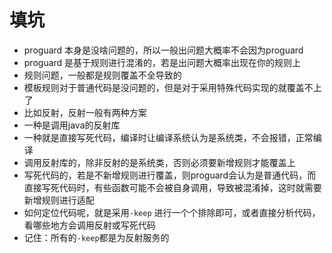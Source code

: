 # 填坑
- proguard 本身是没啥问题的，所以一般出问题大概率不会因为proguard
- proguard 是基于规则进行混淆的，若是出问题大概率出现在你的规则上
- 规则问题，一般都是规则覆盖不全导致的
- 模板规则对于普通代码是没问题的，但是对于采用特殊代码实现的就覆盖不上了
- 比如反射，反射一般有两种方案
- 一种是调用java的反射库
- 一种就是直接写死代码，编译时让编译系统认为是系统类，不会报错，正常编译
- 调用反射库的，除非反射的是系统类，否则必须要新增规则才能覆盖上
- 写死代码的，若是不新增规则进行覆盖，则proguard会认为是普通代码，而直接写死代码时，有些函数可能不会被自身调用，导致被混淆掉，这时就需要新增规则进行适配
- 如何定位代码呢，就是采用`-keep` 进行一个个排除即可，或者直接分析代码，看哪些地方会调用反射或写死代码
- 记住：所有的`-keep`都是为反射服务的
